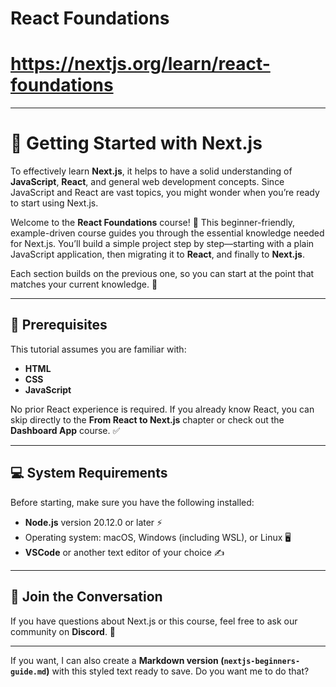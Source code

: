 
# React Foundations

# https://nextjs.org/learn/react-foundations


---

# 🚀 Getting Started with Next.js

To effectively learn **Next.js**, it helps to have a solid understanding of **JavaScript**, **React**, and general web development concepts. Since JavaScript and React are vast topics, you might wonder when you’re ready to start using Next.js.

Welcome to the **React Foundations** course! 🎉 This beginner-friendly, example-driven course guides you through the essential knowledge needed for Next.js. You’ll build a simple project step by step—starting with a plain JavaScript application, then migrating it to **React**, and finally to **Next.js**.

Each section builds on the previous one, so you can start at the point that matches your current knowledge. 🔗

---

## 📝 Prerequisites

This tutorial assumes you are familiar with:

* **HTML**
* **CSS**
* **JavaScript**

No prior React experience is required. If you already know React, you can skip directly to the **From React to Next.js** chapter or check out the **Dashboard App** course. ✅

---

## 💻 System Requirements

Before starting, make sure you have the following installed:

* **Node.js** version 20.12.0 or later ⚡
* Operating system: macOS, Windows (including WSL), or Linux 🖥️
* **VSCode** or another text editor of your choice ✍️

---

## 💬 Join the Conversation

If you have questions about Next.js or this course, feel free to ask our community on **Discord**. 🤝

---

If you want, I can also create a **Markdown version (`nextjs-beginners-guide.md`)** with this styled text ready to save. Do you want me to do that?
